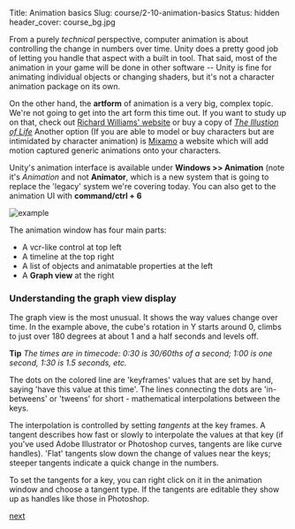 Title:  Animation basics
Slug: course/2-10-animation-basics
Status: hidden
header_cover: course_bg.jpg

From a purely *technical* perspective, computer animation is about controlling the change in numbers over time.  Unity does a pretty good job of letting you handle that aspect with a built in tool. That said, most of the animation in your game will be done in other software -- Unity is fine for animating individual objects or changing shaders, but it's not a character animation package on its own. 

On the other hand, the **artform** of animation is a very big, complex topic. We're not going to get into the art form this time out. If you want to study up on that, check out [Richard Williams' website](http://www.theanimatorssurvivalkit.com/index.html)  or buy a copy of [*The Illustion of Life*](http://www.barnesandnoble.com/w/illusion-of-life-frank-thomas/1102678914?ean=9780786860708) Another option (If you are able to model or buy characters but are intimidated by character animation) is  [Mixamo](http://www.mixamo.com/) a website which will add motion captured generic animations onto your characters.

Unity's animation interface is available under **Windows >> Animation** (note it's *Animation* and not **Animator**, which is a new system that is going to replace the 'legacy' system we're covering today.  You can also get to the animation UI with **command/ctrl + 6**

![example](http://media.moddb.com/images/articles/1/52/51573/auto/Learning20the20Interface-36.jpg)

The animation window has four main parts:

* A vcr-like control at top left
* A timeline at the top right
* A list of objects and animatable properties at the left
* A **Graph view** at the right

### Understanding the graph view display
The graph view is the most unusual. It shows the way values change over time. In the example above, the cube's rotation in Y starts around 0, climbs to just over 180 degrees at about 1 and a half seconds and levels off.

**Tip** _The times are in timecode:  0:30 is 30/60ths of a second; 1:00 is one second, 1:30 is 1.5 seconds, etc._
 
The dots on the colored line are 'keyframes' values that are set by hand, saying 'have this value at this time'.  The lines connecting the dots are 'in-betweens' or 'tweens' for short - mathematical interpolations between the keys.

The interpolation is controlled by setting *tangents* at the key frames. A tangent describes how fast or slowly to interpolate the values at that key (if you've used Adobe Illustrator or Photoshop curves, tangents are like curve handles).
  'Flat' tangents slow down the change of values near the keys; steeper tangents indicate a quick change in the numbers.  

To set the tangents for a key, you can right click on it in the animation window and choose a tangent type. If the tangents are editable they show up as handles like those in Photoshop.

[next](2-11-creating-an-animation.md)